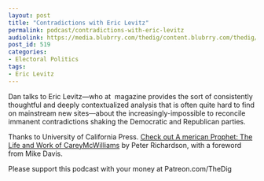 ```yaml
---
layout: post
title: "Contradictions with Eric Levitz"
permalink: podcast/contradictions-with-eric-levitz
audiolink: https://media.blubrry.com/thedig/content.blubrry.com/thedig/The_Dig_-_EP_181_-_Levitz.mp3
post_id: 519
categories: 
- Electoral Politics
tags: 
- Eric Levitz
---
```


Dan talks to Eric Levitz—who at 
magazine provides the sort of consistently thoughtful and deeply contextualized analysis that is often quite hard to find on mainstream new sites—about the increasingly-impossible to reconcile immanent contradictions shaking the Democratic and Republican parties.

Thanks to University of California Press. 
[Check out A
merican Prophet: The Life and Work of CareyMcWilliams](https://www.ucpress.edu/book/9780520304291/american-prophet) by Peter Richardson, with a foreword from Mike Davis.

Please support this podcast with your money at Patreon.com/TheDig